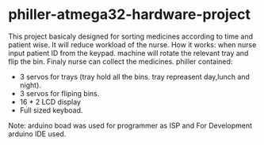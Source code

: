 # philler-atmega32-hardware-project
This project basicaly designed for sorting medicines according to time and patient wise.
It will reduce workload of the nurse.
How it works:
when nurse input patient ID from the keypad. machine will rotate the relevant tray and flip the bin. Finaly nurse can collect the medicines.
philler contained:
* 3 servos for trays (tray hold all the bins. tray repreasent day,lunch and night).
* 3 servos for fliping bins.
* 16 * 2 LCD display
* Full sized keyboad.

Note:
arduino boad was used for programmer as ISP and For Development arduino IDE used.
